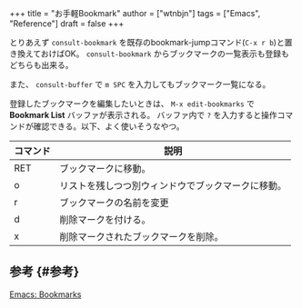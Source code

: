 +++
title = "お手軽Bookmark"
author = ["wtnbjn"]
tags = ["Emacs", "Reference"]
draft = false
+++

とりあえず `consult-bookmark` を既存のbookmark-jumpコマンド(`C-x r b`)と置き換えておけばOK。
`consult-bookmark` からブックマークの一覧表示も登録もどちらも出来る。

また、 `consult-buffer` で `m SPC` を入力してもブックマーク一覧になる。

登録したブックマークを編集したいときは、 `M-x edit-bookmarks` で **Bookmark List** バッファが表示される。
バッファ内で `?` を入力すると操作コマンドが確認できる。以下、よく使いそうなやつ。

| コマンド | 説明                      |
|------|-------------------------|
| RET  | ブックマークに移動。      |
| o    | リストを残しつつ別ウィンドウでブックマークに移動。 |
| r    | ブックマークの名前を変更  |
| d    | 削除マークを付ける。      |
| x    | 削除マークされたブックマークを削除。 |


## 参考 {#参考}

[Emacs: Bookmarks](https://arialdomartini.github.io/emacs-bookmarks)
